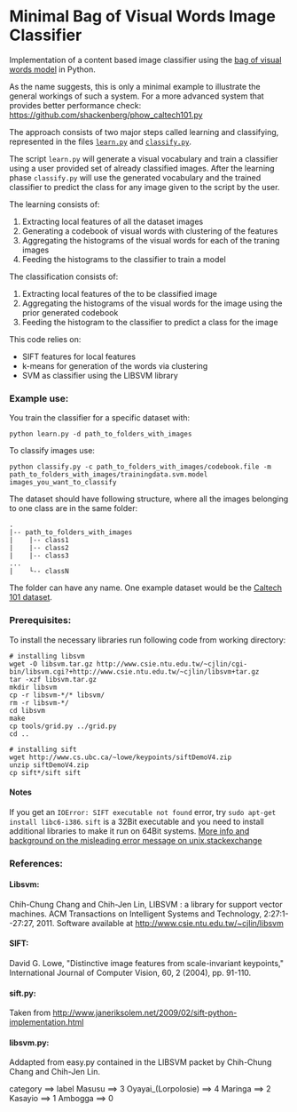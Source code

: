 Minimal Bag of Visual Words Image Classifier
============================================

Implementation of a content based image classifier using the [bag of visual words model][1] in Python. 

As the name suggests, this is only a minimal example to illustrate the general workings of such a system. For a more advanced system that provides better performance check: https://github.com/shackenberg/phow_caltech101.py

The approach consists of two major steps called learning and classifying, represented in the files [`learn.py`][3] and [`classify.py`][4].

The script `learn.py` will generate a visual vocabulary and train a classifier using a user provided set of already classified images.
After the learning phase `classify.py` will use the generated vocabulary and the trained classifier to predict the class for any image given to the script by the user.

The learning consists of:

1. Extracting local features of all the dataset images
2. Generating a codebook of visual words with clustering of the features
3. Aggregating the histograms of the visual words for each of the traning images
4. Feeding the histograms to the classifier to train a model

The classification consists of:

1. Extracting local features of the to be classified image
2. Aggregating the histograms of the visual words for the image using the prior generated codebook
4. Feeding the histogram to the classifier to predict a class for the image

This code relies on:

 - SIFT features for local features
 - k-means for generation of the words via clustering
 - SVM as classifier using the LIBSVM library

### Example use:
  
You train the classifier for a specific dataset with: 

    python learn.py -d path_to_folders_with_images

To classify images use:

    python classify.py -c path_to_folders_with_images/codebook.file -m path_to_folders_with_images/trainingdata.svm.model images_you_want_to_classify

The dataset should have following structure, where all the images belonging to one class are in the same folder:

    .
    |-- path_to_folders_with_images
    |    |-- class1
    |    |-- class2
    |    |-- class3
    ...
    |    └-- classN

The folder can have any name. One example dataset would be the [Caltech 101 dataset][2].

### Prerequisites:

To install the necessary libraries run following code from working directory:

    # installing libsvm
    wget -O libsvm.tar.gz http://www.csie.ntu.edu.tw/~cjlin/cgi-bin/libsvm.cgi?+http://www.csie.ntu.edu.tw/~cjlin/libsvm+tar.gz
    tar -xzf libsvm.tar.gz
    mkdir libsvm
    cp -r libsvm-*/* libsvm/
    rm -r libsvm-*/
    cd libsvm
    make
    cp tools/grid.py ../grid.py
    cd ..
    
    # installing sift
    wget http://www.cs.ubc.ca/~lowe/keypoints/siftDemoV4.zip
    unzip siftDemoV4.zip
    cp sift*/sift sift
    

#### Notes
If you get an `IOError: SIFT executable not found` error, try `sudo apt-get install libc6-i386`. `sift` is a 32Bit executable and you need to install additional libraries to make it run on 64Bit systems. [More info and background on the misleading error message on unix.stackexchange](http://unix.stackexchange.com/a/13409/11381)
    
### References:

#### Libsvm:

Chih-Chung Chang and Chih-Jen Lin, LIBSVM : a library for support vector machines. ACM Transactions on Intelligent Systems and Technology, 2:27:1--27:27, 2011. Software available at http://www.csie.ntu.edu.tw/~cjlin/libsvm

#### SIFT:
David G. Lowe, "Distinctive image features from scale-invariant keypoints," International Journal of Computer Vision, 60, 2 (2004), pp. 91-110.

#### sift.py:
Taken from http://www.janeriksolem.net/2009/02/sift-python-implementation.html

#### libsvm.py:
Addapted from easy.py contained in the LIBSVM packet by Chih-Chung Chang and Chih-Jen Lin.

[1]: https://en.wikipedia.org/wiki/Bag-of-words_model_in_computer_vision
[2]: http://www.vision.caltech.edu/Image_Datasets/Caltech101/
[3]: https://github.com/shackenberg/Minimal-Bag-of-Visual-Words-Image-Classifier/blob/master/learn.py
[4]: https://github.com/shackenberg/Minimal-Bag-of-Visual-Words-Image-Classifier/blob/master/classify.py


category      ==>  label
Masusu        ==>      3
Oyayai_(Lorpolosie) ==>      4
Maringa       ==>      2
Kasayio       ==>      1
Ambogga       ==>      0